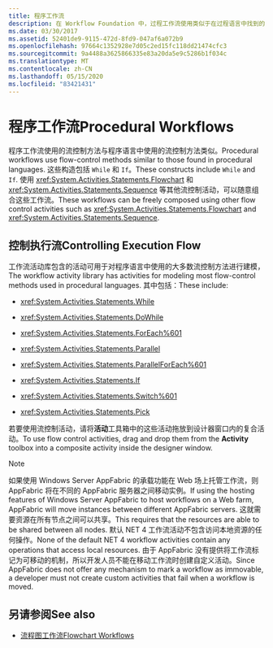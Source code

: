 ```yaml
---
title: 程序工作流
description: 在 Workflow Foundation 中，过程工作流使用类似于在过程语言中找到的流控制方法。
ms.date: 03/30/2017
ms.assetid: 52401de9-9115-472d-8fd9-047af6a072b9
ms.openlocfilehash: 97664c1352928e7d05c2ed15fc118dd21474cfc3
ms.sourcegitcommit: 9a4488a3625866335e83a20da5e9c5286b1f034c
ms.translationtype: MT
ms.contentlocale: zh-CN
ms.lasthandoff: 05/15/2020
ms.locfileid: "83421431"
---
```

# <a name="procedural-workflows"></a><span data-ttu-id="c3ac6-103">程序工作流</span><span class="sxs-lookup"><span data-stu-id="c3ac6-103">Procedural Workflows</span></span>
<span data-ttu-id="c3ac6-104">程序工作流使用的流控制方法与程序语言中使用的流控制方法类似。</span><span class="sxs-lookup"><span data-stu-id="c3ac6-104">Procedural workflows use flow-control methods similar to those found in procedural languages.</span></span> <span data-ttu-id="c3ac6-105">这些构造包括 `While` 和 `If`。</span><span class="sxs-lookup"><span data-stu-id="c3ac6-105">These constructs include `While` and `If`.</span></span> <span data-ttu-id="c3ac6-106">使用 <xref:System.Activities.Statements.Flowchart> 和 <xref:System.Activities.Statements.Sequence> 等其他流控制活动，可以随意组合这些工作流。</span><span class="sxs-lookup"><span data-stu-id="c3ac6-106">These workflows can be freely composed using other flow control activities such as <xref:System.Activities.Statements.Flowchart> and <xref:System.Activities.Statements.Sequence>.</span></span>  
  
## <a name="controlling-execution-flow"></a><span data-ttu-id="c3ac6-107">控制执行流</span><span class="sxs-lookup"><span data-stu-id="c3ac6-107">Controlling Execution Flow</span></span>  
 <span data-ttu-id="c3ac6-108">工作流活动库包含的活动可用于对程序语言中使用的大多数流控制方法进行建模，</span><span class="sxs-lookup"><span data-stu-id="c3ac6-108">The workflow activity library has activities for modeling most flow-control methods used in procedural languages.</span></span> <span data-ttu-id="c3ac6-109">其中包括：</span><span class="sxs-lookup"><span data-stu-id="c3ac6-109">These include:</span></span>  
  
- <xref:System.Activities.Statements.While>  
  
- <xref:System.Activities.Statements.DoWhile>  
  
- <xref:System.Activities.Statements.ForEach%601>  
  
- <xref:System.Activities.Statements.Parallel>  
  
- <xref:System.Activities.Statements.ParallelForEach%601>  
  
- <xref:System.Activities.Statements.If>  
  
- <xref:System.Activities.Statements.Switch%601>  
  
- <xref:System.Activities.Statements.Pick>  
  
 <span data-ttu-id="c3ac6-110">若要使用流控制活动，请将**活动**工具箱中的这些活动拖放到设计器窗口内的复合活动。</span><span class="sxs-lookup"><span data-stu-id="c3ac6-110">To use flow control activities, drag and drop them from the **Activity** toolbox into a composite activity inside the designer window.</span></span>  
  
> [!NOTE]
> <span data-ttu-id="c3ac6-111">如果使用 Windows Server AppFabric 的承载功能在 Web 场上托管工作流，则 AppFabric 将在不同的 AppFabric 服务器之间移动实例。</span><span class="sxs-lookup"><span data-stu-id="c3ac6-111">If using the hosting features of Windows Server AppFabric to host workflows on a Web farm, AppFabric will move instances between different AppFabric servers.</span></span> <span data-ttu-id="c3ac6-112">这就需要资源在所有节点之间可以共享。</span><span class="sxs-lookup"><span data-stu-id="c3ac6-112">This requires that the resources are able to be shared between all nodes.</span></span>  <span data-ttu-id="c3ac6-113">默认 NET 4 工作流活动不包含访问本地资源的任何操作。</span><span class="sxs-lookup"><span data-stu-id="c3ac6-113">None of the default NET 4 workflow activities contain any operations that access local resources.</span></span> <span data-ttu-id="c3ac6-114">由于 AppFabric 没有提供将工作流标记为可移动的机制，所以开发人员不能在移动工作流时创建自定义活动。</span><span class="sxs-lookup"><span data-stu-id="c3ac6-114">Since AppFabric does not offer any mechanism to mark a workflow as immovable, a developer must not create custom activities that fail when a workflow is moved.</span></span>  
  
## <a name="see-also"></a><span data-ttu-id="c3ac6-115">另请参阅</span><span class="sxs-lookup"><span data-stu-id="c3ac6-115">See also</span></span>

- [<span data-ttu-id="c3ac6-116">流程图工作流</span><span class="sxs-lookup"><span data-stu-id="c3ac6-116">Flowchart Workflows</span></span>](flowchart-workflows.md)
